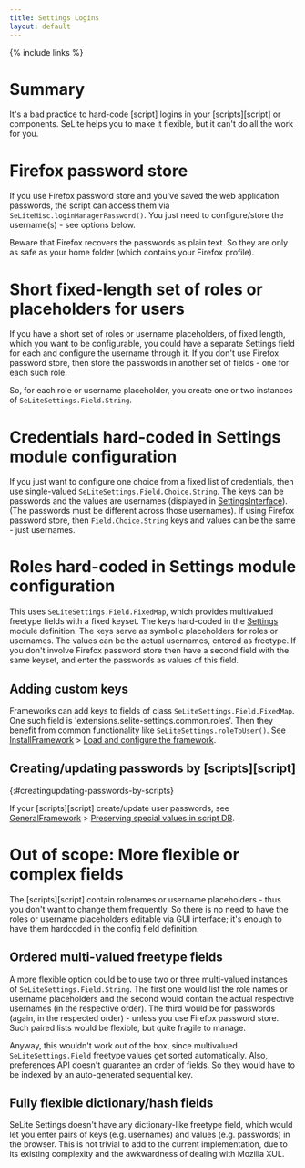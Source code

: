 ```yaml
---
title: Settings Logins
layout: default
---
```

{% include links %}

# Summary #
It's a bad practice to hard-code [script] logins in your [scripts][script] or components. SeLite helps you to make it flexible, but it can't do all the work for you.

# Firefox password store #
If you use Firefox password store and you've saved the web application passwords, the script can access them via `SeLiteMisc.loginManagerPassword()`. You just need to configure/store the username(s) - see options below.

Beware that Firefox recovers the passwords as plain text. So they are only as safe as your home folder (which contains your Firefox profile).

# Short fixed-length set of roles or placeholders for users #
If you have a short set of roles or username placeholders, of fixed length, which you want to be configurable, you could have a separate Settings field for each and configure the username through it. If you don't use Firefox password store, then store the passwords in another set of fields - one for each such role.

So, for each role or username placeholder, you create one or two instances of `SeLiteSettings.Field.String`.

# Credentials hard-coded in Settings module configuration #
If you just want to configure one choice from a fixed list of credentials, then use single-valued `SeLiteSettings.Field.Choice.String`. The keys can be passwords and the values are usernames (displayed in [SettingsInterface](SettingsInterface)). (The passwords must be different across those usernames). If using Firefox password store, then `Field.Choice.String` keys and values can be the same - just usernames.

# Roles hard-coded in Settings module configuration #
This uses `SeLiteSettings.Field.FixedMap`, which provides multivalued freetype fields with a fixed keyset. The keys hard-coded in the [Settings](Settings) module definition. The keys serve as symbolic placeholders for roles or usernames. The values can be the actual usernames, entered as freetype. If you don't involve Firefox password store then have a second field with the same keyset, and enter the passwords as values of this field.

## Adding custom keys ##
Frameworks can add keys to fields of class `SeLiteSettings.Field.FixedMap`. One such field is 'extensions.selite-settings.common.roles'. Then they benefit from common functionality like `SeLiteSettings.roleToUser()`. See [InstallFramework](InstallFramework) > [Load and configure the framework](InstallFramework#load-and-configure-the-framework).

## Creating/updating passwords by [scripts][script]
{:#creatingupdating-passwords-by-scripts}

If your [scripts][script] create/update user passwords, see [GeneralFramework](GeneralFramework) > [Preserving special values in script DB](GeneralFramework#preserving-special-values-in-script-db).

# Out of scope: More flexible or complex fields #
The [scripts][script] contain rolenames or username placeholders - thus you don't want to change them frequently. So there is no need to have the roles or username placeholders editable via GUI interface; it's enough to have them hardcoded in the config field definition.

## Ordered multi-valued freetype fields ##
A more flexible option could be to use two or three multi-valued instances of `SeLiteSettings.Field.String`. The first one would list the role names or username placeholders and the second would contain the actual respective usernames (in the respective order). The third would be for passwords (again, in the respected order) - unless you use Firefox password store. Such paired lists would be flexible, but quite fragile to manage.

Anyway, this wouldn't work out of the box, since multivalued `SeLiteSettings.Field` freetype values get sorted automatically. Also, preferences API doesn't guarantee an order of fields. So they would have to be indexed by an auto-generated sequential key.

## Fully flexible dictionary/hash fields ##
SeLite Settings doesn't have any dictionary-like freetype field, which would let you enter pairs of keys (e.g. usernames) and values (e.g. passwords) in the browser. This is not trivial to add to the current implementation, due to its existing complexity and the awkwardness of dealing with Mozilla XUL.